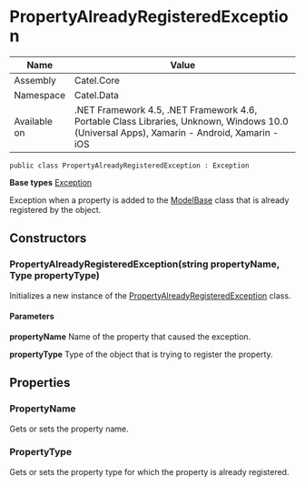 

# PropertyAlreadyRegisteredException

Name|Value
---|---
Assembly|Catel.Core
Namespace|Catel.Data
Available on|.NET Framework 4.5, .NET Framework 4.6, Portable Class Libraries, Unknown, Windows 10.0 (Universal Apps), Xamarin - Android, Xamarin - iOS

```
public class PropertyAlreadyRegisteredException : Exception
```

**Base types**
[Exception]()


Exception when a property is added to the [ModelBase](#) class that is already registered by the object.



## Constructors

### PropertyAlreadyRegisteredException(string propertyName, Type propertyType)

Initializes a new instance of the [PropertyAlreadyRegisteredException](#) class.

#### Parameters

**propertyName**
Name of the property that caused the exception.

**propertyType**
Type of the object that is trying to register the property.



## Properties

### PropertyName

Gets or sets the property name.



### PropertyType

Gets or sets the property type for which the property is already registered.



